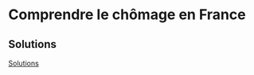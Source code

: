# Comprendre le chômage en France

## Solutions

[Solutions](https://colab.research.google.com/drive/1th3q9qlp8lw5DK1nRoKuWuqPHGsO5k1m)
